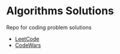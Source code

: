 # Algorithms Solutions
Repo for coding problem solutions

- [LeetCode](https://leetcode.com/problemset/)
- [CodeWars](https://www.codewars.com/dashboard)